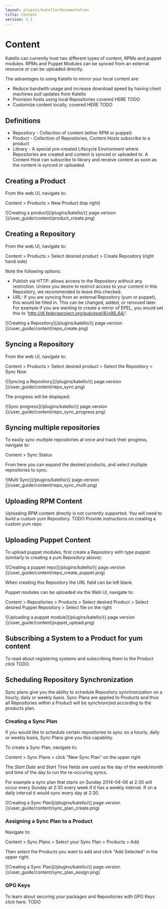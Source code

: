 ```yaml
---
layout: plugins/katello/documentation
title: Content
version: 3.3
---
```


# Content

Katello can currently host two different types of content, RPMs and puppet modules.
RPMs and Puppet Modules can be synced from an external resource or can be uploaded directly.

The advantages to using Katello to mirror your local content are:

* Reduce bandwith usage and increase download speed by having client machines pull updates from Katello
* Provision hosts using local Repositories covered HERE TODO
* Customize content locally, covered HERE TODO

## Definitions

* Repository - Collection of content (either RPM or puppet)
* Product - Collection of Repositories, Content Hosts subscribe to a product
* Library - A special pre-created Lifecycle Environment where Repositories are created and content is synced or uploaded to.  A Content Host can subscribe to library and receive content as soon as the content is synced or uploaded.

## Creating a Product

From the web UI, navigate to:

Content > Products > New Product (top right)

![Creating a product](/plugins/katello/{{ page.version }}/user_guide/content/product_create.png)


## Creating a Repository

From the web UI, navigate to:

Content > Products > Select desired product > Create Repository (right hand side)

Note the following options:

* Publish via HTTP: allows access to the Repository without any restriction.  Unless you desire to restrict access to your content in this Repository, we recommended to leave this checked.
* URL: If you are syncing from an external Repository (yum or puppet), this would be filled in. This can be changed, added, or removed later.  For example if you are wanting to create a mirror of EPEL, you would set this to 'http://dl.fedoraproject.org/pub/epel/6/x86_64/'.

![Creating a Repository](/plugins/katello/{{ page.version }}/user_guide/content/repo_create.png)


## Syncing a Repository

From the web UI, navigate to:

Content > Products > Select desired product > Select the Repository > Sync Now

![Syncing a Repository](/plugins/katello/{{ page.version }}/user_guide/content/repo_sync.png)

The progress will be displayed:

![Sync progress](/plugins/katello/{{ page.version }}/user_guide/content/repo_sync_progress.png)

## Syncing multiple repositories

To easily sync multiple repositories at once and track their progress, navigate to:

Content > Sync Status

From here you can expand the desired products, and select multiple repositories to sync.

![Multi Sync](/plugins/katello/{{ page.version }}/user_guide/content/repo_sync_multi.png)


## Uploading RPM Content

Uploading RPM content directly is not currently supported.  You will need to build a custom yum Repository.  TODO Provide instructions on creating a custom yum repo


## Uploading Puppet Content

To upload puppet modules, first create a Repository with type puppet (similarly to creating a yum Repository above):

![Creating a puppet repo](/plugins/katello/{{ page.version }}/user_guide/content/repo_create_puppet.png)

When creating this Repository the URL field can be left blank.

Puppet modules can be uploaded via the Web UI, navigate to:

Content > Repositories > Products > Select desired Product > Select desired Puppet Repository > Select file on the right

![Uploading a puppet module](/plugins/katello/{{ page.version }}/user_guide/content/puppet_upload.png)


## Subscribing a System to a Product for yum content

To read about registering systems and subscribing them to the Product click TODO.


## Scheduling Repository Synchronization

Sync plans give you the ability to schedule Repository synchronization on a hourly, daily or weekly basis. Sync Plans are applied to Products and thus all Repositories within a Product will be synchronized according to the products plan.

### Creating a Sync Plan

If you would like to schedule certain repositories to sync on a hourly, daily or weekly basis, Sync Plans give you this capability.

To create a Sync Plan, navigate to:

Content > Sync Plans > click "New Sync Plan" on the upper right

The *Start Date* and *Start Time* fields are used as the day of the week/month and time of the day to run the re-occuring syncs.

For example a sync plan that starts on Sunday 2014-04-06 at 2:30 will occur every Sunday at 2:30 every week if it has a weekly interval. If on a daily interval it would sync every day at 2:30.

![Creating a Sync Plan](/plugins/katello/{{ page.version }}/user_guide/content/sync_plan_create.png)

### Assigning a Sync Plan to a Product

Navigate to:

Content > Sync Plans > Select your Sync Plan > Products > Add

Then select the Products you want to add and click "Add Selected" in the upper right.

![Creating a Sync Plan](/plugins/katello/{{ page.version }}/user_guide/content/sync_plan_assign.png)

### GPG Keys

To learn about securing your packages and Repositories with GPG Keys click here.  TODO

